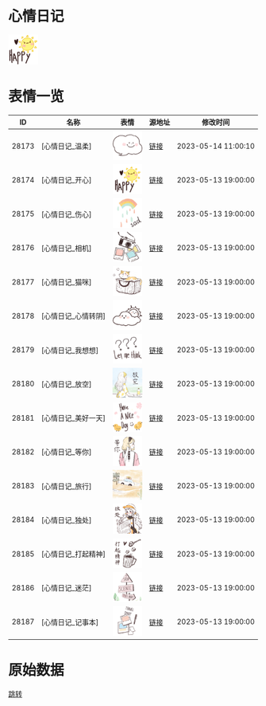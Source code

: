 # 心情日记

<img src="./cover.png" height="60" alt="cover" />

# 表情一览

|ID|名称|表情|源地址|修改时间|
|----|----|----|----|----|
|28173|[心情日记_温柔]|<img src="./pic/028173_%5B心情日记_温柔%5D.png" height="60" alt="温柔"/>|[链接](https://i0.hdslb.com/bfs/garb/6a6aa2318ff14588fbdfc8f30270cac3d5ccbb94.png)|2023-05-14 11:00:10|
|28174|[心情日记_开心]|<img src="./pic/028174_%5B心情日记_开心%5D.png" height="60" alt="开心"/>|[链接](https://i0.hdslb.com/bfs/garb/a51a2abc55cb76ae337edcff47385c1d4c4cf016.png)|2023-05-13 19:00:00|
|28175|[心情日记_伤心]|<img src="./pic/028175_%5B心情日记_伤心%5D.png" height="60" alt="伤心"/>|[链接](https://i0.hdslb.com/bfs/garb/f9fdefc71aa7d51581171d5bdce7581a1427a9d7.png)|2023-05-13 19:00:00|
|28176|[心情日记_相机]|<img src="./pic/028176_%5B心情日记_相机%5D.png" height="60" alt="相机"/>|[链接](https://i0.hdslb.com/bfs/garb/259a0edebd771a93a2d4ca801d56d6e7ebe36b1a.png)|2023-05-13 19:00:00|
|28177|[心情日记_猫咪]|<img src="./pic/028177_%5B心情日记_猫咪%5D.png" height="60" alt="猫咪"/>|[链接](https://i0.hdslb.com/bfs/garb/2fb070868f5ce23297ac5a4706a72a7b609f8d0d.png)|2023-05-13 19:00:00|
|28178|[心情日记_心情转阴]|<img src="./pic/028178_%5B心情日记_心情转阴%5D.png" height="60" alt="心情转阴"/>|[链接](https://i0.hdslb.com/bfs/garb/caed0c32ab2d40defb1c581b4ed900a625c4116e.png)|2023-05-13 19:00:00|
|28179|[心情日记_我想想]|<img src="./pic/028179_%5B心情日记_我想想%5D.png" height="60" alt="我想想"/>|[链接](https://i0.hdslb.com/bfs/garb/70ea851e338266d1f9d81f5a099823f23b344acf.png)|2023-05-13 19:00:00|
|28180|[心情日记_放空]|<img src="./pic/028180_%5B心情日记_放空%5D.png" height="60" alt="放空"/>|[链接](https://i0.hdslb.com/bfs/garb/b0b90e63fb652bb0e04e955271db4fcbc152b716.png)|2023-05-13 19:00:00|
|28181|[心情日记_美好一天]|<img src="./pic/028181_%5B心情日记_美好一天%5D.png" height="60" alt="美好一天"/>|[链接](https://i0.hdslb.com/bfs/garb/72495cc81d86a51099641b5e7d889f44692dff4b.png)|2023-05-13 19:00:00|
|28182|[心情日记_等你]|<img src="./pic/028182_%5B心情日记_等你%5D.png" height="60" alt="等你"/>|[链接](https://i0.hdslb.com/bfs/garb/c5535c17a5de327728787177f6302e834c4f48d8.png)|2023-05-13 19:00:00|
|28183|[心情日记_旅行]|<img src="./pic/028183_%5B心情日记_旅行%5D.png" height="60" alt="旅行"/>|[链接](https://i0.hdslb.com/bfs/garb/c1b91b06c6ae28a1a7f8bc2c405935690e687dd3.png)|2023-05-13 19:00:00|
|28184|[心情日记_独处]|<img src="./pic/028184_%5B心情日记_独处%5D.png" height="60" alt="独处"/>|[链接](https://i0.hdslb.com/bfs/garb/aaf503c3bfdca3ecd7a0ed24940271778bc3d10b.png)|2023-05-13 19:00:00|
|28185|[心情日记_打起精神]|<img src="./pic/028185_%5B心情日记_打起精神%5D.png" height="60" alt="打起精神"/>|[链接](https://i0.hdslb.com/bfs/garb/1ebf01b60d294e3bf7daee77f7e0a77d3e02a384.png)|2023-05-13 19:00:00|
|28186|[心情日记_迷茫]|<img src="./pic/028186_%5B心情日记_迷茫%5D.png" height="60" alt="迷茫"/>|[链接](https://i0.hdslb.com/bfs/garb/198d48785f0f46a461b1852572564a74e89fb414.png)|2023-05-13 19:00:00|
|28187|[心情日记_记事本]|<img src="./pic/028187_%5B心情日记_记事本%5D.png" height="60" alt="记事本"/>|[链接](https://i0.hdslb.com/bfs/garb/d90eb601f49dd1e98c0f51c4a3ddd0a3047a14ca.png)|2023-05-13 19:00:00|

# 原始数据

[跳转](./raw.json)

